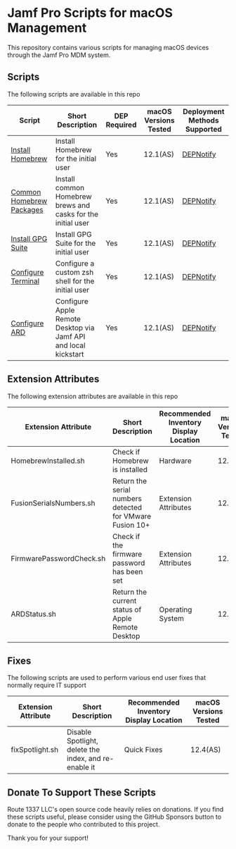 Jamf Pro Scripts for macOS Management
=====================================
This repository contains various scripts for managing macOS devices through the Jamf Pro MDM system. 

Scripts
-------
The following scripts are available in this repo

| Script                                                              | Short Description                                               | DEP Required | macOS Versions Tested | Deployment Methods Supported                       |
|---------------------------------------------------------------------|-----------------------------------------------------------------|--------------|-----------------------|----------------------------------------------------|
| [Install Homebrew](documentation/installHomebrew.md)                | Install Homebrew for the initial user                           | Yes          | 12.1(AS)              | [DEPNotify](https://gitlab.com/Mactroll/DEPNotify) |
| [Common Homebrew Packages](documentation/commonHomebrewPackages.md) | Install common Homebrew brews and casks for the initial user    | Yes          | 12.1(AS)              | [DEPNotify](https://gitlab.com/Mactroll/DEPNotify) |
| [Install GPG Suite](documentation/installGPGSuite.md)               | Install GPG Suite for the initial user                          | Yes          | 12.1(AS)              | [DEPNotify](https://gitlab.com/Mactroll/DEPNotify) |
| [Configure Terminal](documentation/configureTerminal.md)            | Configure a custom zsh shell for the initial user               | Yes          | 12.1(AS)              | [DEPNotify](https://gitlab.com/Mactroll/DEPNotify) |
| [Configure ARD](documentation/configureARD.md)                      | Configure Apple Remote Desktop via Jamf API and local kickstart | Yes          | 12.1(AS)              | [DEPNotify](https://gitlab.com/Mactroll/DEPNotify) |

Extension Attributes
--------------------
The following extension attributes are available in this repo

| Extension Attribute      | Short Description                                        | Recommended Inventory Display Location | macOS Versions Tested |
|--------------------------|----------------------------------------------------------|----------------------------------------|-----------------------|
| HomebrewInstalled.sh     | Check if Homebrew is installed                           | Hardware                               | 12.1(AS)              |
| FusionSerialsNumbers.sh  | Return the serial numbers detected for VMware Fusion 10+ | Extension Attributes                   | 12.1(AS)              |
| FirmwarePasswordCheck.sh | Check if the firmware password has been set              | Extension Attributes                   | 12.1(AS)              |
| ARDStatus.sh             | Return the current status of Apple Remote Desktop        | Operating System                       | 12.1(AS)              |

Fixes
-----
The following scripts are used to perform various end user fixes that normally require IT support

| Extension Attribute | Short Description                                     | Recommended Inventory Display Location | macOS Versions Tested |
|---------------------|-------------------------------------------------------|----------------------------------------|-----------------------|
| fixSpotlight.sh     | Disable Spotlight, delete the index, and re-enable it | Quick Fixes                            | 12.4(AS)              |


Donate To Support These Scripts
------------
Route 1337 LLC's open source code heavily relies on donations. If you find these scripts useful, please consider using the GitHub Sponsors button to donate to the people who contributed to this project.

Thank you for your support!
